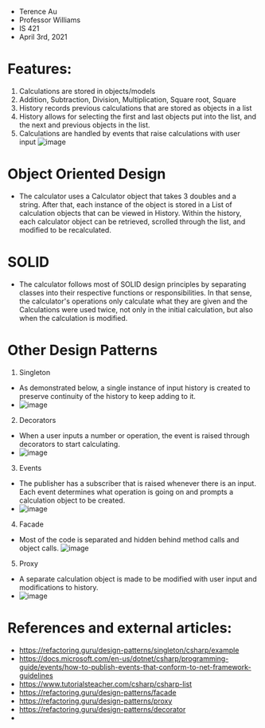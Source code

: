 - Terence Au
- Professor Williams
- IS 421
- April 3rd, 2021

# Features:
1. Calculations are stored in objects/models
2. Addition, Subtraction, Division, Multiplication, Square root, Square
3. History records previous calculations that are stored as objects in a list
4. History allows for selecting the first and last objects put into the list, and the next and previous objects in the list.
5. Calculations are handled by events that raise calculations with user input
![image](https://user-images.githubusercontent.com/60273779/113777196-bfde3a00-96f8-11eb-9d5f-616cdc26e850.png)

# Object Oriented Design
- The calculator uses a Calculator object that takes 3 doubles and a string. After that, each instance of the object is stored in a List of calculation objects that can be viewed in History. Within the history, each calculator object can be retrieved, scrolled through the list, and modified to be recalculated. 

# SOLID
- The calculator follows most of SOLID design principles by separating classes into their respective functions or responsibilities. In that sense, the calculator's operations only calculate what they are given and the Calculations were used twice, not only in the initial calculation, but also when the calculation is modified. 

# Other Design Patterns
1. Singleton
- As demonstrated below, a single instance of input history is created to preserve continuity of the history to keep adding to it.
- ![image](https://user-images.githubusercontent.com/60273779/113779841-4ea08600-96fc-11eb-9f28-135718237ebe.png)
2. Decorators 
- When a user inputs a number or operation, the event is raised through decorators to start calculating.
- ![image](https://user-images.githubusercontent.com/60273779/113780131-c2db2980-96fc-11eb-8adf-ed45c7554701.png)
3. Events
-  The publisher has a subscriber that is raised whenever there is an input. Each event determines what operation is going on and prompts a calculation object to be created.
- ![image](https://user-images.githubusercontent.com/60273779/113780588-6a585c00-96fd-11eb-9e94-950767c42f8b.png)
4. Facade
- Most of the code is separated and hidden behind method calls and object calls.
![image](https://user-images.githubusercontent.com/60273779/113783378-a8f01580-9701-11eb-91e6-2824f6240b4e.png)
5. Proxy
-  A separate calculation object is made to be modified with user input and modifications to history.
- ![image](https://user-images.githubusercontent.com/60273779/113783337-97a70900-9701-11eb-8127-1d859f3af0a2.png)



# References and external articles:
- https://refactoring.guru/design-patterns/singleton/csharp/example
- https://docs.microsoft.com/en-us/dotnet/csharp/programming-guide/events/how-to-publish-events-that-conform-to-net-framework-guidelines
- https://www.tutorialsteacher.com/csharp/csharp-list
- https://refactoring.guru/design-patterns/facade
- https://refactoring.guru/design-patterns/proxy
- https://refactoring.guru/design-patterns/decorator
- 
